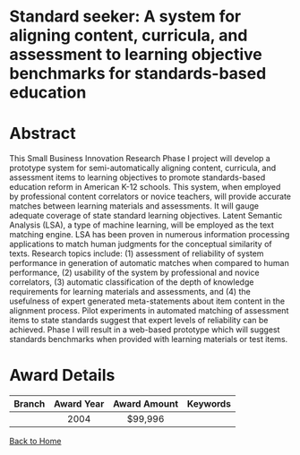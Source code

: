 
Standard seeker: A system for aligning content, curricula, and assessment to learning objective benchmarks for standards-based education
========================================================================================================================================

# Abstract


This Small Business Innovation Research Phase I project will develop a prototype system for semi-automatically aligning content, curricula, and assessment items to learning objectives to promote standards-based education reform in American K-12 schools. This system, when employed by professional content correlators or novice teachers, will provide accurate matches between learning materials and assessments. It will gauge adequate coverage of state standard learning objectives. Latent Semantic Analysis (LSA), a type of machine learning, will be employed as the text matching engine. LSA has been proven in numerous information processing applications to match human judgments for the conceptual similarity of texts. Research topics include: (1) assessment of reliability of system performance in generation of automatic matches when compared to human performance, (2) usability of the system by professional and novice correlators, (3) automatic classification of the depth of knowledge requirements for learning materials and assessments, and (4) the usefulness of expert generated meta-statements about item content in the alignment process. Pilot experiments in automated matching of assessment items to state standards suggest that expert levels of reliability can be achieved. Phase I will result in a web-based prototype which will suggest standards benchmarks when provided with learning materials or test items.  

# Award Details

|Branch|Award Year|Award Amount|Keywords|
| :---: | :---: | :---: | :---: |
||2004|$99,996||
  
  


[Back to Home](https://github.com/chrischow/dod_sbir_awards/JH/#2311)